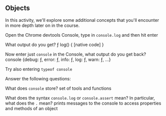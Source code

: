 ## Objects

In this activity, we'll explore some additional concepts that you'll encounter in more depth later on in the course.

Open the Chrome devtools Console, type in `console.log` and then hit enter

What output do you get?
ƒ log() { [native code] }


Now enter just `console` in the Console, what output do you get back?
console {debug: ƒ, error: ƒ, info: ƒ, log: ƒ, warn: ƒ, …}

Try also entering `typeof console`

Answer the following questions:

What does `console` store?
set of tools and functions

What does the syntax `console.log` or `console.assert` mean? In particular, what does the `.` mean?
prints messages to the console
to access properties and methods of an object
